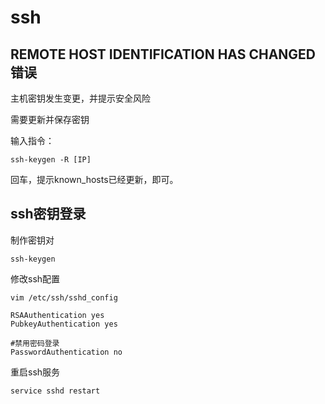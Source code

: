 # ssh

## REMOTE HOST IDENTIFICATION HAS CHANGED错误

主机密钥发生变更，并提示安全风险

需要更新并保存密钥

输入指令：

`ssh-keygen -R [IP]` 

回车，提示known_hosts已经更新，即可。

## ssh密钥登录

制作密钥对

`ssh-keygen`

修改ssh配置

`vim /etc/ssh/sshd_config`

```
RSAAuthentication yes
PubkeyAuthentication yes

#禁用密码登录
PasswordAuthentication no
```

重启ssh服务

`service sshd restart`
